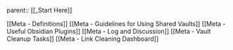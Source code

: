 parent:: [[_Start Here]]

[[Meta - Definitions]]
[[Meta - Guidelines for Using Shared Vaults]]
[[Meta - Useful Obsidian Plugins]]
[[Meta - Log and Discussion]]
[[Meta - Vault Cleanup Tasks]]
[[Meta - Link Cleaning Dashboard]]


